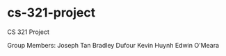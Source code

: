 # cs-321-project
CS 321 Project

Group Members:
Joseph Tan
Bradley Dufour
Kevin Huynh
Edwin O'Meara

